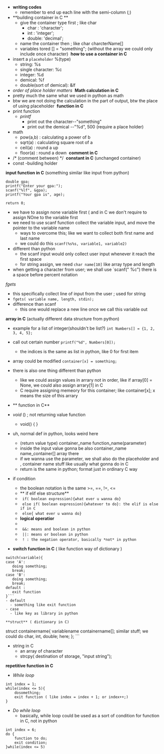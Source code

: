- **writing codes**
  - remember to end up each line with the semi-column (;)
﻿
- **building container in C **
  - give the container type first ; like char
      - char : 'character';
     - int     :  'integer';
     - double: 'decimal';
  - name the container then ; like char charcterName[]
  - variables tored [] = "something"; (without the array we could only include once character)
﻿
**how to use a container in C**
- insert a `placeholder` %(type)
  - string:     %s
  - single character: %c
  - integer:   %d
  - demical: %f
  - double(sort of demical): &lf
- *order of place holder matters*
﻿
**Math calculation in C**
- pretty much the same what we used in python as math
- btw we are not doing the calculation in the part of output, btw the place of using placeholder
﻿
**function in C**
- print function
  - *printf*
     - print out the character--"something"
     - print out the demical --"%d", 500 (require a place holder)
- math
  - pow(a,b) :  calculating a power of b
  - sqrt(a)    : calculating square root of a
  - ceil(a)     : round a up 
  - floor(a)  : round a down
﻿
**comment in C**
- /*  (comment between)  */ 
﻿
**constant in C** (unchanged container)
- const -building holder

**input function in C** (something similar like input from python)

```
double gpa;
printf("Enter your gpa:");
scanf("%lf", &gpa);
printf("Your gpa is", age);

return 0;
```
- we have to assign none variable first ( and in C we don't require to assign NOne to the variable first
- we need to use scanf function collect the variable input, and move the pointer to the variable name
  - ways to overcome this; like we want to collect both first name and last name
  - we could do this ```scanf(%s%s, variable1, variable2) ```
- different than python
  - the scanf input would only collect user input whenever it reach the first space
  - for string assign, we need ```char name[10]``` like array type and length
- when getting a character from user; we shall use `scanf(" %c") there is a space before percent notation

*fgets*
- this specifically collect line of input from the user ; used for string
- ```fgets( variable name, length, stdin);```
- difference than scanf
  -  this one would replace a new line once we call this variable out
>
**array in C** (actually different data structure from python)

- example for a list of integer(shouldn't be list?) ```int Numbers[] = {1, 2, 3, 4, 5};```
- call out certain number ```printf("%d", Numbers[0]);```
  - the indices is the same as list in python, like 0 for first item
- array could be modified ```container[x] = something; ```
- there is also one thing different than python
  - like we could assign values in arrary not in order, like if array[0] = None, we could also assign arrary[1] in C
  - C require assigning memeory for this container; like container[x]; x means the size of this arrary
- ** function in C**

- *void* () ; not returning value function 
  - void() { }

- uh, normal def in python, looks weird here
  - (return value type) container_name function_name(parameter)
  - inside the input value gonna be also container_name name_container[] array there 
  - if we wanna use the parameter, we shall also do the placeholder and , container name stuff like usually what gonna do in C
  - return is the same in python; format just in ordinary C way

- if condition
  - the boolean notation is the same >=, ==, !=, <=
  - ** if elif else structure**
  - ``` if( boolean expression){what ever u wanna do}```
  - ``` else if( boolean expression){whatever to do}: the elif is else if in C```
  - ``` else{ what ever u wanna do}```
  - **logical operatior**
  - 
  - ``` &&: means and boolean in python```
  - ``` ||: means or boolean in python```
  - ``` ! : the negation operator, basically *not* in python```
- **switch function in C** ( like function way of dictionary )

```
switch(variable){ 
case 'A':
   doing something;
   break;
case 'B':
   doing something;
   break;
default : 
   exit function
}```
- default
  - something like exit function
- case
  - like key as library in python

**struct** ( dictionary in C)
```
struct containername{
    variablename containername[];
    similar stuff;
    we could do char, int, double; here;
}; ```
- string in C
  - an array of character
  - strcpy( destination of storage, "input string");

**repetitive function in C**

- *While loop*
```
int index = 1;
while(index <= 5){
    dosomething;
    exit function ( like index = index + 1; or index++;)
}
```
- *Do while loop*
  - basically, while loop could be used as a sort of condition for function in C, not in python
```
int index = 6;
do {
    function to do;
    exit condition;
}while(index <= 5)
```